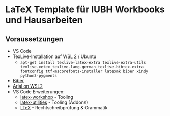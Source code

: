 # LaTeX Template für IUBH Workbooks und Hausarbeiten
## Voraussetzungen
* VS Code
* TexLive-Installation auf WSL 2 / Ubuntu
  * `apt-get install texlive-latex-extra texlive-extra-utils texlive-xetex texlive-lang-german texlive-bibtex-extra fontconfig ttf-mscorefonts-installer latexmk biber xindy python3-pygments`
* [Biber](https://sourceforge.net/projects/biblatex-biber/files/biblatex-biber/current/binaries/)
* [Arial on WSL2](https://askubuntu.com/questions/651441/how-to-install-arial-font-and-other-windows-fonts-in-ubuntu)
* VS Code Erweiterungen:
  * [latex-workshop](https://marketplace.visualstudio.com/items?itemName=James-Yu.latex-workshop) - Tooling
  * [latex-utilities](https://marketplace.visualstudio.com/items?itemName=tecosaur.latex-utilities) - Tooling (Addons)
  * [LTeX](https://marketplace.visualstudio.com/items?itemName=valentjn.vscode-ltex) - Rechtschreibprüfung & Grammatik
